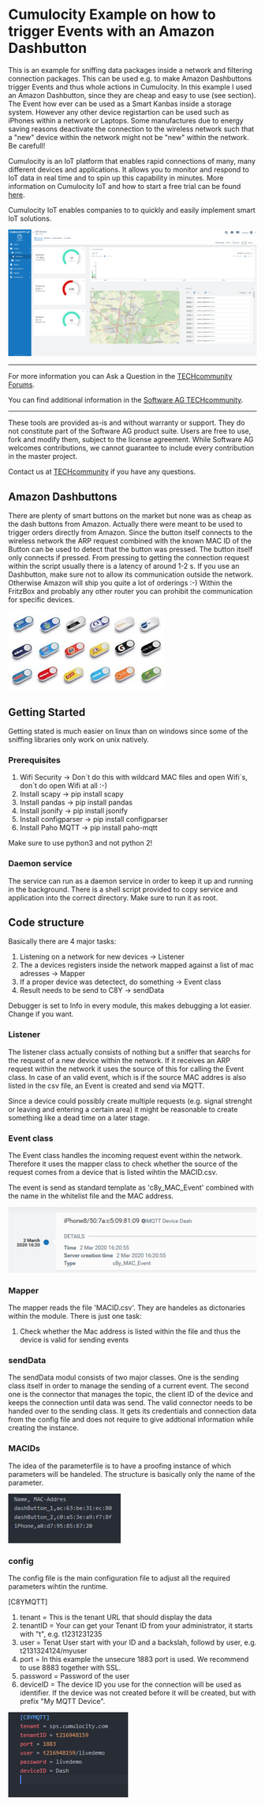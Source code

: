 # Cumulocity Example on how to trigger Events with an Amazon Dashbutton
This is an example for sniffing data packages inside a network and filtering connection packages. This can be used e.g. to make Amazon Dashbuttons trigger Events and thus whole actions in Cumulocity.
In this example I used an Amazon  Dashbutton, since they are cheap and easy to use (see section). The Event how ever can be used as a Smart Kanbas inside a storage system.
However any other device registartion can be used such as iPhones within a network or Laptops. Some manufactures due to energy saving reasons deactivate the connection to the wireless network such that a "new" device within the network might not be "new" within the network. Be carefull!

Cumulocity is an IoT platform that enables rapid connections of many, many different devices and applications. It allows you to monitor and respond to IoT data in real time and to spin up this capability in minutes. More information on Cumulocity IoT and how to start a free trial can be found [here](https://www.softwareag.cloud/site/product/cumulocity-iot.html#/).

Cumulocity IoT enables companies to to quickly and easily implement smart IoT solutions.

![Dashboard](pics/Dashboard.png)

______________________
For more information you can Ask a Question in the [TECHcommunity Forums](http://tech.forums.softwareag.com/techjforum/forums/list.page?product=webmethods-io-b2b).

You can find additional information in the [Software AG TECHcommunity](http://techcommunity.softwareag.com/home/-/product/name/webmethods-io-b2b).
______________________

These tools are provided as-is and without warranty or support. They do not constitute part of the Software AG product suite. Users are free to use, fork and modify them, subject to the license agreement. While Software AG welcomes contributions, we cannot guarantee to include every contribution in the master project.

Contact us at [TECHcommunity](mailto:technologycommunity@softwareag.com?subject=Github/SoftwareAG) if you have any questions.


## Amazon Dashbuttons

There are plenty of smart buttons on the market but none was as cheap as the dash buttons from Amazon. Actually there were meant to be used to trigger orders directly from Amazon.
Since the button itself connects to the wireless network the ARP request combined with the known MAC ID of the Button can be used to detect that the button was pressed. The button itself only connects if pressed.
From pressing to getting the connection request within the script usually there is a latency of around 1-2 s.
If you use an Dashbutton, make sure not to allow its communication outside the network. Otherwise Amazon will ship you quite a lot of orderings :-)
Within the FritzBox and probably any other router you can prohibit the communication for specific devices.

![Dashbuttons](pics/dashbutton.png)

## Getting Started

Getting stated is much easier on linux than on windows since some of the sniffing libraries only work on unix natively.

### Prerequisites

1. Wifi Security -> Don´t do this with wildcard MAC files and open Wifi´s, don´t do open Wifi at all :-)
2. Install scapy -> pip install scapy
3. Install pandas -> pip install pandas
4. Install jsonify -> pip install jsonify
5. Install configparser -> pip install configparser
6. Install Paho MQTT -> pip install paho-mqtt

Make sure to use python3 and not python 2!

### Daemon service

The service can run as a daemon service in order to keep it up and running in the background. There is a shell script provided to copy service and application into the correct directory. Make sure to run it as root.

## Code structure

Basically there are 4 major tasks:

1. Listening on a network for new devices -> Listener
3. The a devices registers inside the network mapped against a list of mac adresses -> Mapper
2. If a proper device was detectect, do something -> Event class
4. Result needs to be send to C8Y -> sendData

Debugger is set to Info in every module, this makes debugging a lot easier. Change if you want.

### Listener

The listener class actually consists of nothing but a sniffer that searchs for the request of a new device within the network. If it receives an ARP request within the network it uses the source of this for calling the Event class.
In case of an valid event, which is if the source MAC addres is also listed in the csv file, an Event is created and send via MQTT.

Since a device could possibly create multiple requests (e.g. signal strenght or leaving and entering a certain area) it might be reasonable to create something like a dead time on a later stage.


### Event class
The Event class handles the incoming request event within the network.
Therefore it uses the mapper class to check whether the source of the request comes from a device that is listed wihtin the MACID.csv.

The event is send as standard template as 'c8y_MAC_Event' combined with the name in the whitelist file and the MAC address.

![Parameters](pics/Event.png)


### Mapper

The mapper reads the file 'MACID.csv'. They are handeles as dictonaries within the module. There is just one task:

1. Check whether the Mac address is listed within the file and thus the device is valid for sending events

### sendData

The sendData modul consists of two  major classes.
One is the sending class itself in order to manage the sending of a current event.
The second one is the connector  that manages the topic, the client ID of the device and keeps the connection until data was send. The valid connector needs to be handed over to the sending class. It gets its credentials and connection data from the config file and does not require to give addtional information while creating the instance.


### MACIDs

The idea of the parameterfile is to have a proofing instance of which parameters will be handeled. The structure is basically only the name of the parameter.

![Parameters](pics/MACID.png)

### config

The config file is the main configuration file to adjust all the required parameters wihtin the runtime.

  [C8YMQTT]
  1. tenant = This is the tenant URL that should display the data
  2. tenantID = Your can get your Tenant ID from your administrator, it starts with "t", e.g. t1231231235
  3. user = Tenat User start with your ID and a backslah, followd by user, e.g. t2131324124/myuser
  4. port = In this example the unsecure 1883 port is used. We recommend to use 8883 together with SSL.
  5. password  = Password of the user
  6. deviceID = The device ID you use for the connection will be used as identifier. If the device was not created before it will be created, but with prefix "My MQTT Device".

![Config](pics/config.png)

